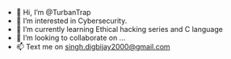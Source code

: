 - 👋 Hi, I’m @TurbanTrap
- 👀 I’m interested in Cybersecurity.
- 🌱 I’m currently learning Ethical hacking series and C language 
- 💞️ I’m looking to collaborate on ...
- 📫 Text me on singh.digbijay2000@gmail.com

<!---
TurbanTrap/TurbanTrap is a ✨ special ✨ repository because its `README.md` (this file) appears on your GitHub profile.
You can click the Preview link to take a look at your changes.
--->

